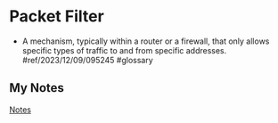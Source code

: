 # Packet Filter
- A mechanism, typically within a router or a firewall, that only allows specific types of traffic to and from specific addresses. #ref/2023/12/09/095245 #glossary
## My Notes
[Notes](mynotes/packet-filter-notes.md)
